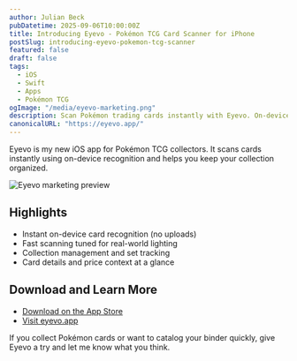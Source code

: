 ```yaml
---
author: Julian Beck
pubDatetime: 2025-09-06T10:00:00Z
title: Introducing Eyevo - Pokémon TCG Card Scanner for iPhone
postSlug: introducing-eyevo-pokemon-tcg-scanner
featured: false
draft: false
tags:
  - iOS
  - Swift
  - Apps
  - Pokémon TCG
ogImage: "/media/eyevo-marketing.png"
description: Scan Pokémon trading cards instantly with Eyevo. On-device recognition, collection tracking, and fast performance for TCG collectors.
canonicalURL: "https://eyevo.app/"
---
```


Eyevo is my new iOS app for Pokémon TCG collectors. It scans cards instantly using on-device recognition and helps you keep your collection organized.

![Eyevo marketing preview](/media/eyevo-marketing.png)

## Highlights

- Instant on-device card recognition (no uploads)
- Fast scanning tuned for real-world lighting
- Collection management and set tracking
- Card details and price context at a glance

## Download and Learn More

- [Download on the App Store](https://apps.apple.com/app/id6748607064?pt=120183609&ct=blog-eyevo&mt=8)
- [Visit eyevo.app](https://eyevo.app/?utm_source=blog.julianbeck.com&utm_medium=referral&utm_campaign=post)

If you collect Pokémon cards or want to catalog your binder quickly, give Eyevo a try and let me know what you think.
